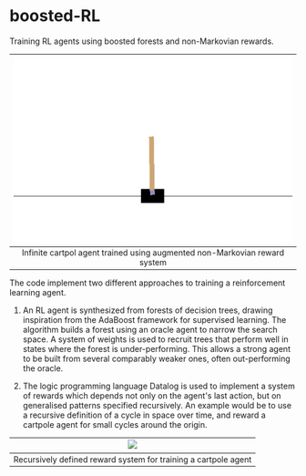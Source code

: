 # boosted-RL
Training RL agents using boosted forests and non-Markovian rewards.

|![Infinite cartpole agent trained using augmented non-Markovian reward system](images/cp.gif)|
|:--:| 
| Infinite cartpol agent trained using augmented non-Markovian reward system |

The code implement two different approaches to training a reinforcement learning agent.

1)  An RL agent is synthesized from forests of decision trees, drawing inspiration from the AdaBoost framework for supervised learning. The algorithm builds a forest using an oracle agent to narrow the search space. A system of weights is used to recruit trees that perform well in states where the forest is under-performing. This allows a strong agent to be built from several comparably weaker ones, often out-performing the oracle.

2)  The logic programming language Datalog is used to implement a system of rewards which depends not only on the agent's last action, but on generalised patterns specified recursively.  An example would be to use a recursive definition of a cycle in space over time, and reward a cartpole agent for small cycles around the origin.  

|![](images/recursive_reward.gif)|
|:--:| 
| Recursively defined reward system for training a cartpole agent |


